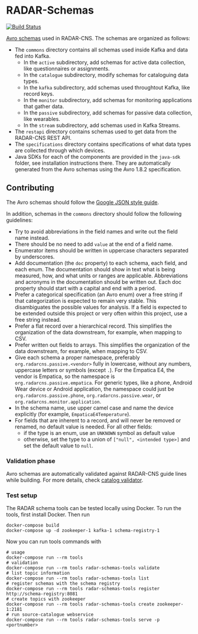 # RADAR-Schemas

[![Build Status](https://travis-ci.org/RADAR-CNS/RADAR-Schemas.svg?branch=master)](https://travis-ci.org/RADAR-CNS/RADAR-Schemas)

[Avro schemas](https://avro.apache.org/docs/1.8.2/spec.html) used in RADAR-CNS. The schemas are organized as follows:

- The `commons` directory contains all schemas used inside Kafka and data fed into Kafka.
  - In the `active` subdirectory, add schemas for active data collection, like questionnaires or assignments.
  - In the `catalogue` subdirectory, modify schemas for cataloguing data types.
  - In the `kafka` subdirectory, add schemas used throughtout Kafka, like record keys.
  - In the `monitor` subdirectory, add schemas for monitoring applications that gather data.
  - In the `passive` subdirectory, add schemas for passive data collection, like wearables.
  - In the `stream` subdirectory, add schemas used in Kafka Streams.
- The `restapi` directory contains schemas used to get data from the RADAR-CNS REST API.
- The `specifications` directory contains specifications of what data types are collected through which devices.
- Java SDKs for each of the components are provided in the `java-sdk` folder, see installation instructions there. They are automatically generated from the Avro schemas using the Avro 1.8.2 specification.

## Contributing

The Avro schemas should follow the [Google JSON style guide](https://google.github.io/styleguide/jsoncstyleguide.xml).

In addition, schemas in the `commons` directory should follow the following guidelines:

- Try to avoid abbreviations in the field names and write out the field name instead.
- There should be no need to add `value` at the end of a field name.
- Enumerator items should be written in uppercase characters separated by underscores.
- Add documentation (the `doc` property) to each schema, each field, and each enum. The documentation should show in text what is being measured, how, and what units or ranges are applicable. Abbreviations and acronyms in the documentation should be written out. Each doc property should start with a capital and end with a period.
- Prefer a categorical specification (an Avro enum) over a free string if that categorization is expected to remain very stable. This disambiguates the possible values for analysis. If a field is expected to be extended outside this project or very often within this project, use a free string instead.
- Prefer a flat record over a hierarchical record. This simplifies the organization of the data downstream, for example, when mapping to CSV.
- Prefer written out fields to arrays. This simplifies the organization of the data downstream, for example, when mapping to CSV.
- Give each schema a proper namespace, preferably `org.radarcns.passive.<vendor>` fully in lowercase, without any numbers, uppercase letters or symbols (except `.`). For the Empatica E4, the vendor is Empatica, so the namespace is `org.radarcns.passive.empatica`. For generic types, like a phone, Android Wear device or Android application, the namespace could just be `org.radarcns.passive.phone`, `org.radarcns.passive.wear`, or `org.radarcns.monitor.application`.
- In the schema name, use upper camel case and name the device explicitly (for example, `EmpaticaE4Temperature`).
- For fields that are inherent to a record, and will never be removed or renamed, no default value is needed. For all other fields:
  - if the type is an enum, use an `UNKNOWN` symbol as default value
  - otherwise, set the type to a union of `["null", <intended type>]` and set the default value to `null`.

### Validation phase

Avro schemas are automatically validated against RADAR-CNS guide lines while building. For more details, check [catalog validator](java-sdk/radar-schemas-tools).

### Test setup

The RADAR schema tools can be tested locally using Docker. To run the tools, first install Docker. Then run

```shell
docker-compose build
docker-compose up -d zookeeper-1 kafka-1 schema-registry-1
```
Now you can run tools commands with
```shell
# usage
docker-compose run --rm tools
# validation
docker-compose run --rm tools radar-schemas-tools validate
# list topic information
docker-compose run --rm tools radar-schemas-tools list
# register schemas with the schema registry
docker-compose run --rm tools radar-schemas-tools register http://schema-registry:8081
# create topics with zookeeper
docker-compose run --rm tools radar-schemas-tools create zookeeper-1:2181
# run source-catalogue webservice
docker-compose run --rm tools radar-schemas-tools serve -p <portnumber>
```
